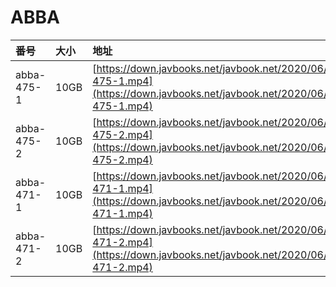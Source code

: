 # ABBA

| 番号 | 大小 | 地址 |
| :--- | :--- | :--- |
| abba-475-1 | 10GB | [https://down.javbooks.net/javbook.net/2020/06/28/abba-475-1.mp4](https://down.javbooks.net/javbook.net/2020/06/28/abba-475-1.mp4) |
| abba-475-2 | 10GB | [https://down.javbooks.net/javbook.net/2020/06/28/abba-475-2.mp4](https://down.javbooks.net/javbook.net/2020/06/28/abba-475-2.mp4) |
| abba-471-1 | 10GB | [https://down.javbooks.net/javbook.net/2020/06/28/abba-471-1.mp4](https://down.javbooks.net/javbook.net/2020/06/28/abba-471-1.mp4) |
| abba-471-2 | 10GB | [https://down.javbooks.net/javbook.net/2020/06/28/abba-471-2.mp4](https://down.javbooks.net/javbook.net/2020/06/28/abba-471-2.mp4) |

